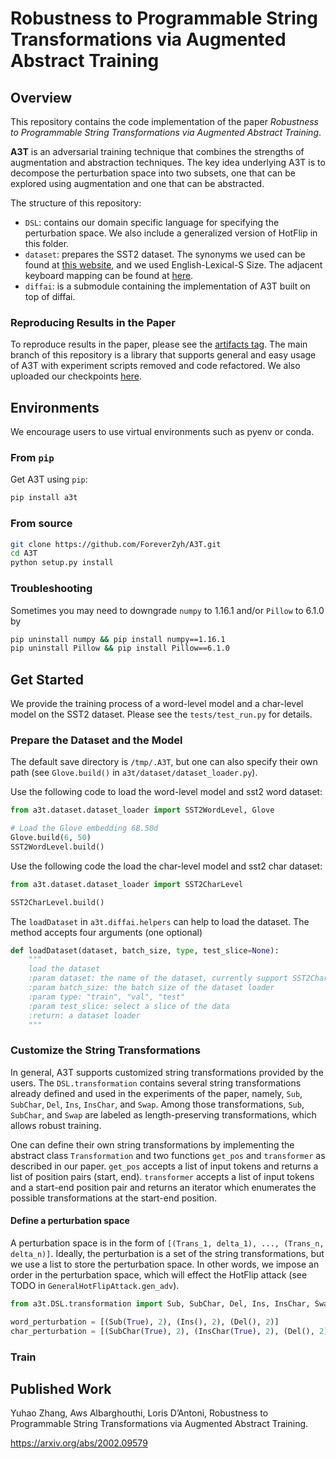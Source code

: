 # Robustness to Programmable String Transformations via Augmented Abstract Training

## Overview

This repository contains the code implementation of the paper *Robustness to Programmable String Transformations via Augmented Abstract Training*.

**A3T** is an adversarial training technique that combines the strengths of augmentation and abstraction techniques. The key idea underlying A3T is to decompose the perturbation space into two subsets, one that can be explored using augmentation and one that can be abstracted.

The structure of this repository:

- `DSL`: contains our domain specific language for specifying the perturbation space. We also include a generalized version of HotFlip in this folder. 
- `dataset`: prepares the SST2 dataset. 
The synonyms we used can be found at [this website](http://paraphrase.org/#/download), and we used English-Lexical-S Size.
The adjacent keyboard mapping can be found at [here](a3t/dataset/en.key).
- `diffai`: is a submodule containing the implementation of A3T built on top of diffai.

### Reproducing Results in the Paper

To reproduce results in the paper, please see the [artifacts tag](https://github.com/ForeverZyh/A3T/tags). 
The main branch of this repository is a library that supports general and easy usage of A3T with experiment scripts removed and code refactored. 
We also uploaded our checkpoints [here](https://drive.google.com/file/d/1QCOAGNH7Fq3jWerTD5ArocOAILbG3OA3/view?usp=sharing).


## Environments 
We encourage users to use virtual environments such as pyenv or conda.

### From `pip`

Get A3T using `pip`:

```bash
pip install a3t
```

### From source


```bash
git clone https://github.com/ForeverZyh/A3T.git
cd A3T
python setup.py install
```

### Troubleshooting
Sometimes you may need to downgrade `numpy` to 1.16.1 and/or `Pillow` to 6.1.0 by

```bash
pip uninstall numpy && pip install numpy==1.16.1
pip uninstall Pillow && pip install Pillow==6.1.0
```


## Get Started

We provide the training process of a word-level model and a char-level model on the SST2 dataset. 
Please see the `tests/test_run.py` for details.

### Prepare the Dataset and the Model

The default save directory is `/tmp/.A3T`, but one can also specify their own path (see `Glove.build()` in `a3t/dataset/dataset_loader.py`).

Use the following code to load the word-level model and sst2 word dataset:
```python
from a3t.dataset.dataset_loader import SST2WordLevel, Glove

# Load the Glove embedding 6B.50d
Glove.build(6, 50)
SST2WordLevel.build()
```

Use the following code the load the char-level model and sst2 char dataset:
```python
from a3t.dataset.dataset_loader import SST2CharLevel

SST2CharLevel.build()
```

The `loadDataset` in `a3t.diffai.helpers` can help to load the dataset. 
The method accepts four arguments (one optional)

```python
def loadDataset(dataset, batch_size, type, test_slice=None):
    """
    load the dataset
    :param dataset: the name of the dataset, currently support SST2CharLevel and SST2WordLevel
    :param batch_size: the batch size of the dataset loader
    :param type: "train", "val", "test"
    :param test_slice: select a slice of the data
    :return: a dataset loader
    """
```

### Customize the String Transformations

In general, A3T supports customized string transformations provided by the users.
The `DSL.transformation` contains several string transformations already defined and used in the experiments of the paper, namely,
`Sub`, `SubChar`, `Del`, `Ins`, `InsChar`, and `Swap`. Among those transformations, `Sub`, `SubChar`, and `Swap` are labeled as length-preserving transformations, which allows robust training.

One can define their own string transformations by implementing the abstract class `Transformation` and two functions `get_pos` and `transformer` as described in our paper. 
`get_pos` accepts a list of input tokens and returns a list of position pairs (start, end).
`transformer` accepts a list of input tokens and a start-end position pair and returns an iterator which enumerates the possible transformations at the start-end position.

#### Define a perturbation space

A perturbation space is in the form of `[(Trans_1, delta_1), ..., (Trans_n, delta_n)]`. Ideally, the perturbation is a set of the string transformations, but we use a list to store the perturbation space. 
In other words, we impose an order in the perturbation space, which will effect the HotFlip attack (see TODO in `GeneralHotFlipAttack.gen_adv`). 

```python
from a3t.DSL.transformation import Sub, SubChar, Del, Ins, InsChar, Swap

word_perturbation = [(Sub(True), 2), (Ins(), 2), (Del(), 2)]
char_perturbation = [(SubChar(True), 2), (InsChar(True), 2), (Del(), 2), (Swap(), 2)]
```

### Train


## Published Work

Yuhao Zhang, Aws Albarghouthi, Loris D’Antoni, Robustness to Programmable String Transformations via Augmented Abstract Training.

https://arxiv.org/abs/2002.09579

